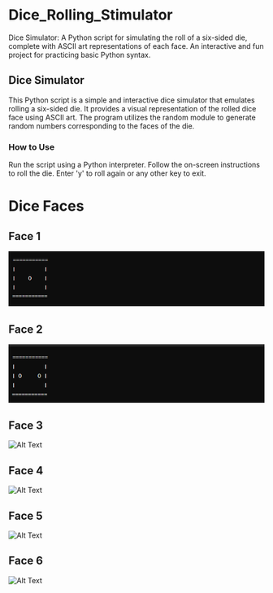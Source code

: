 # Dice_Rolling_Stimulator
Dice Simulator: A Python script for simulating the roll of a six-sided die, complete with ASCII art representations of each face. An interactive and fun project for practicing basic Python syntax.

## Dice Simulator
This Python script is a simple and interactive dice simulator that emulates rolling a six-sided die. It provides a visual representation of the rolled dice face using ASCII art. The program utilizes the random module to generate random numbers corresponding to the faces of the die.

### How to Use
Run the script using a Python interpreter.
Follow the on-screen instructions to roll the die.
Enter 'y' to roll again or any other key to exit.

# Dice Faces
## Face 1
![Face 1](https://github.com/SiriSrinivas6/Dice_Rolling_Stimulator/blob/f4af3b08f0e61e7c34ecf0381bb9b0fc30d09533/Screenshots/1.png)

## Face 2
![Face 2](https://github.com/SiriSrinivas6/Dice_Rolling_Stimulator/blob/9a3cb0fdaf8eedec5c5a0347b1c7c094e7910a88/Screenshots/2.png)

## Face 3
![Alt Text](image_url)

## Face 4
![Alt Text](image_url)

## Face 5
![Alt Text](image_url)

## Face 6
![Alt Text](image_url)





